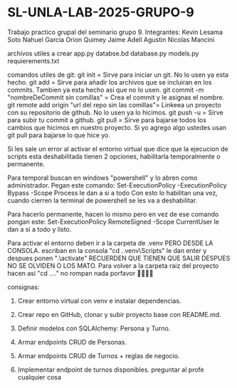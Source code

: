 # SL-UNLA-LAB-2025-GRUPO-9
Trabajo practico grupal del seminario grupo 9.
Integrantes:
Kevin Lesama Soto
Nahuel Garcia
Orion Quimey Jaime Adell
Agustin Nicolas Mancini

archivos utiles a crear
app.py
databse.bd
database.py
models.py
requierements.txt


comandos utiles de git:
git init = Sirve para iniciar un git. No lo usen ya esta hecho.
git add = Sirve para añadir los archivos que se incluiran en los commits. Tambien ya esta hecho asi que no lo usen.
git commit -m "nombreDeCommit sin comillas" = Crea el commit y le asignas el nombre.
git remote add origin "url del repo sin las comillas"= Linkeea un proyecto con su repositorio de github. No lo usen ya lo hicimos.
git push -u = Sirve para subir tu commit a github.
git pull = Sirve para bajarse todos los cambios que hicimos en nuestro proyecto. Si yo agrego algo ustedes usan git pull para bajarse lo que hice yo.

Si les sale un error al activar el entorno virtual que dice que la ejecucion de scripts esta deshabilitada tienen 2 opciones, habilitarla temporalmente o permanente.

Para temporal buscan en windows "powershell" y lo abren como administrador.
Pegan este comando: Set-ExecutionPolicy -ExecutionPolicy Bypass -Scope Process
le dan a si a todo
Con esto lo habilitan una vez, cuando cierren la terminal de powershell se les va a deshabilitar.

Para hacerlo permanente, hacen lo mismo pero en vez de ese comando pongan este:
Set-ExecutionPolicy RemoteSigned -Scope CurrentUser
le dan a si a todo y listo.

Para activar el entorno deben ir a la carpeta de .venv PERO DESDE LA CONSOLA.
escriban en la consola "cd .\.venv\Scripts" le dan enter y despues ponen ".\activate"
RECUERDEN QUE TIENEN QUE SALIR DESPUES NO SE OLVIDEN O LOS MATO.
Para volver a la carpeta raiz del proyecto hacen asi "cd ..\..\"
no rompan nada porfavor 🙏🏻🙏🏻

consignas: 
1. Crear entorno virtual con venv e instalar dependencias.


2. Crear repo en GitHub, clonar y subir proyecto base con README.md.


3. Definir modelos con SQLAlchemy: Persona y Turno.


4. Armar endpoints CRUD de Personas.


5. Armar endpoints CRUD de Turnos + reglas de negocio.


6. Implementar endpoint de turnos disponibles.
preguntar al profe cualquier cosa